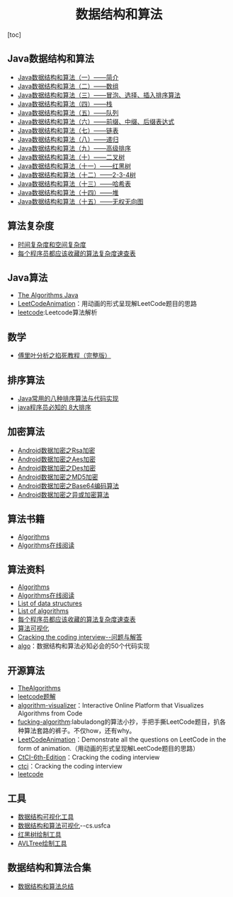 <h1 align="center">数据结构和算法</h1>

[toc]

## Java数据结构和算法

- [Java数据结构和算法（一）——简介](https://www.cnblogs.com/ysocean/p/7889153.html)
- [Java数据结构和算法（二）——数组](https://www.cnblogs.com/ysocean/p/7894448.html)
- [Java数据结构和算法（三）——冒泡、选择、插入排序算法](https://www.cnblogs.com/ysocean/p/7896269.html)
- [Java数据结构和算法（四）——栈](https://www.cnblogs.com/ysocean/p/7911910.html)
- [Java数据结构和算法（五）——队列](https://www.cnblogs.com/ysocean/p/7921930.html)
- [Java数据结构和算法（六）——前缀、中缀、后缀表达式](https://www.cnblogs.com/ysocean/p/7910432.html)
- [Java数据结构和算法（七）——链表](https://www.cnblogs.com/ysocean/p/7928988.html)
- [Java数据结构和算法（八）——递归](https://www.cnblogs.com/ysocean/p/8005694.html)
- [Java数据结构和算法（九）——高级排序](https://www.cnblogs.com/ysocean/p/8032632.html)
- [Java数据结构和算法（十）——二叉树](https://www.cnblogs.com/ysocean/p/8032642.html)
- [Java数据结构和算法（十一）——红黑树](https://www.cnblogs.com/ysocean/p/8004211.html)
- [Java数据结构和算法（十二）——2-3-4树](https://www.cnblogs.com/ysocean/p/8032648.html)
- [Java数据结构和算法（十三）——哈希表](https://www.cnblogs.com/ysocean/p/8032656.html)
- [Java数据结构和算法（十四）——堆](https://www.cnblogs.com/ysocean/p/8032660.html)
- [Java数据结构和算法（十五）——无权无向图](https://www.cnblogs.com/ysocean/p/8032659.html)



## 算法复杂度

- [时间复杂度和空间复杂度](https://www.jianshu.com/p/bbcda16b2e90)
- [每个程序员都应该收藏的算法复杂度速查表](https://linux.cn/article-7480-1.html)



## Java算法

* [The Algorithms Java](https://github.com/TheAlgorithms/Java)
* [LeetCodeAnimation](https://github.com/MisterBooo/LeetCodeAnimation)：用动画的形式呈现解LeetCode题目的思路
* [leetcode](https://github.com/azl397985856/leetcode):Leetcode算法解析



## 数学

* [傅里叶分析之掐死教程（完整版）](https://zhuanlan.zhihu.com/p/19763358)



## 排序算法

* [Java常用的八种排序算法与代码实现](https://www.cnblogs.com/10158wsj/p/6782124.html)
* [java程序员必知的 8大排序](https://blog.csdn.net/without0815/article/details/7697916)



## 加密算法

* [Android数据加密之Rsa加密](https://www.cnblogs.com/whoislcj/p/5470095.html)
* [Android数据加密之Aes加密](http://www.cnblogs.com/whoislcj/p/5473030.html)
* [Android数据加密之Des加密](http://www.cnblogs.com/whoislcj/p/5580950.html)
* [Android数据加密之MD5加密](http://www.cnblogs.com/whoislcj/p/5885006.html)
* [Android数据加密之Base64编码算法](http://www.cnblogs.com/whoislcj/p/5887859.html)
* [Android数据加密之异或加密算法](https://www.cnblogs.com/whoislcj/p/5944917.html)



## 算法书籍

* [Algorithms](https://github.com/jeffgerickson/algorithms)
* [Algorithms在线阅读](http://jeffe.cs.illinois.edu/teaching/algorithms/#book)



## 算法资料

* [Algorithms](https://github.com/jeffgerickson/algorithms)
* [Algorithms在线阅读](http://jeffe.cs.illinois.edu/teaching/algorithms/#book)
* [List of data structures](https://en.wikipedia.org/wiki/List_of_data_structures)
* [List of algorithms](https://en.wikipedia.org/wiki/List_of_algorithms)
* [每个程序员都应该收藏的算法复杂度速查表](https://linux.cn/article-7480-1.html)
* [算法可视化](https://visualgo.net/en)
* [Cracking the coding interview--问题与解答](http://hawstein.com/2013/03/14/ctci-solutions-contents/)
* [algo](https://github.com/wangzheng0822/algo)：数据结构和算法必知必会的50个代码实现



## 开源算法

* [TheAlgorithms](https://github.com/TheAlgorithms)
* [leetcode题解](https://github.com/azl397985856/leetcode)
* [algorithm-visualizer](https://github.com/algorithm-visualizer/algorithm-visualizer)：Interactive Online Platform that Visualizes Algorithms from Code
* [fucking-algorithm](https://github.com/labuladong/fucking-algorithm):labuladong的算法小抄，手把手撕LeetCode题目，扒各种算法套路的裤子。不仅how，还有why。
* [LeetCodeAnimation](https://github.com/MisterBooo/LeetCodeAnimation)：Demonstrate all the questions on LeetCode in the form of animation.（用动画的形式呈现解LeetCode题目的思路）
* [CtCI-6th-Edition](https://github.com/careercup/CtCI-6th-Edition)：Cracking the coding interview
* [ctci](https://github.com/careercup/ctci)：Cracking the coding interview
* [leetcode](https://github.com/doocs/leetcode)



## 工具

* [数据结构可视化工具](https://visualgo.net/zh)
* [数据结构和算法可视化](https://www.cs.usfca.edu/~galles/visualization/Algorithms.html)--cs.usfca
* [红黑树绘制工具](https://www.cs.usfca.edu/~galles/visualization/RedBlack.html)
* [AVLTree绘制工具](https://www.cs.usfca.edu/~galles/visualization/AVLtree.html)



## 数据结构和算法合集

* [数据结构和算法总结]([https://github.com/kdn251/interviews](https://github.com/kdn251/interviews))
